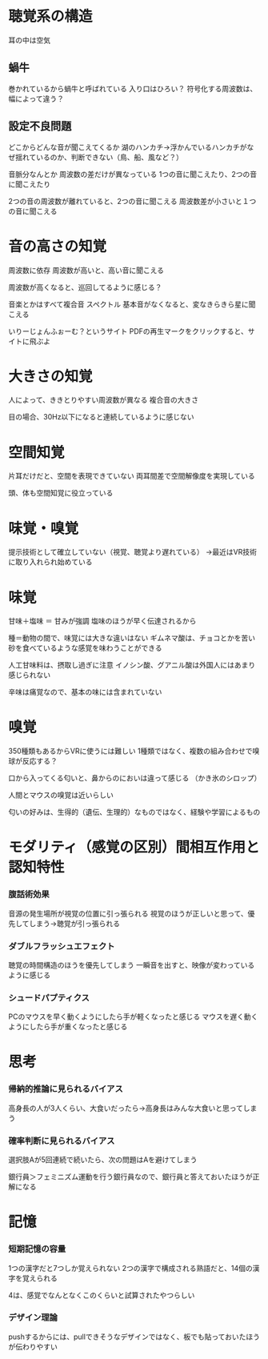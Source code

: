 # 聴覚系の構造

耳の中は空気

## 蝸牛

巻かれているから蝸牛と呼ばれている
入り口はひろい？
符号化する周波数は、幅によって違う？

## 設定不良問題
どこからどんな音が聞こえてくるか
湖のハンカチ→浮かんでいるハンカチがなぜ揺れているのか、判断できない（鳥、船、風など？）

音脈分なんとか
周波数の差だけが異なっている
1つの音に聞こえたり、2つの音に聞こえたり

2つの音の周波数が離れていると、2つの音に聞こえる
周波数差が小さいと１つの音に聞こえる

# 音の高さの知覚

周波数に依存
周波数が高いと、高い音に聞こえる

周波数が高くなると、巡回してるように感じる？

音楽とかはすべて複合音
スペクトル
基本音がなくなると、変なきらきら星に聞こえる

いりーじょんふぉーむ？というサイト
PDFの再生マークをクリックすると、サイトに飛ぶよ

# 大きさの知覚

人によって、ききとりやすい周波数が異なる
複合音の大きさ

目の場合、30Hz以下になると連続しているように感じない

# 空間知覚

片耳だけだと、空間を表現できていない
両耳間差で空間解像度を実現している

頭、体も空間知覚に役立っている

# 味覚・嗅覚

提示技術として確立していない（視覚、聴覚より遅れている）
→最近はVR技術に取り入れられ始めている

# 味覚

甘味＋塩味 ＝ 甘みが強調
塩味のほうが早く伝達されるから

種＝動物の間で、味覚には大きな違いはない
ギムネマ酸は、チョコとかを苦い砂を食べているような感覚を味わうことができる

人工甘味料は、摂取し過ぎに注意
イノシン酸、グアニル酸は外国人にはあまり感じられない

辛味は痛覚なので、基本の味には含まれていない

# 嗅覚

350種類もあるからVRに使うには難しい
1種類ではなく、複数の組み合わせで嗅球が反応する？

口から入ってくる匂いと、鼻からのにおいは違って感じる
（かき氷のシロップ）

人間とマウスの嗅覚は近いらしい

匂いの好みは、生得的（遺伝、生理的）なものではなく、経験や学習によるもの

# モダリティ（感覚の区別）間相互作用と認知特性

### 腹話術効果
音源の発生場所が視覚の位置に引っ張られる
視覚のほうが正しいと思って、優先してしまう→聴覚が引っ張られる

### ダブルフラッシュエフェクト

聴覚の時間構造のほうを優先してしまう
一瞬音を出すと、映像が変わっているように感じる

### シュードパプティクス

PCのマウスを早く動くようにしたら手が軽くなったと感じる
マウスを遅く動くようにしたら手が重くなったと感じる

# 思考

### 帰納的推論に見られるバイアス

高身長の人が3人くらい、大食いだったら→高身長はみんな大食いと思ってしまう

### 確率判断に見られるバイアス

選択肢Aが5回連続で続いたら、次の問題はAを避けてしまう

銀行員＞フェミニズム運動を行う銀行員なので、銀行員と答えておいたほうが正解になる

# 記憶

### 短期記憶の容量

1つの漢字だと7つしか覚えられない
2つの漢字で構成される熟語だと、14個の漢字を覚えられる

4は、感覚でなんとなくこのくらいと試算されたやつらしい

### デザイン理論

pushするからには、pullできそうなデザインではなく、板でも貼っておいたほうが伝わりやすい
















